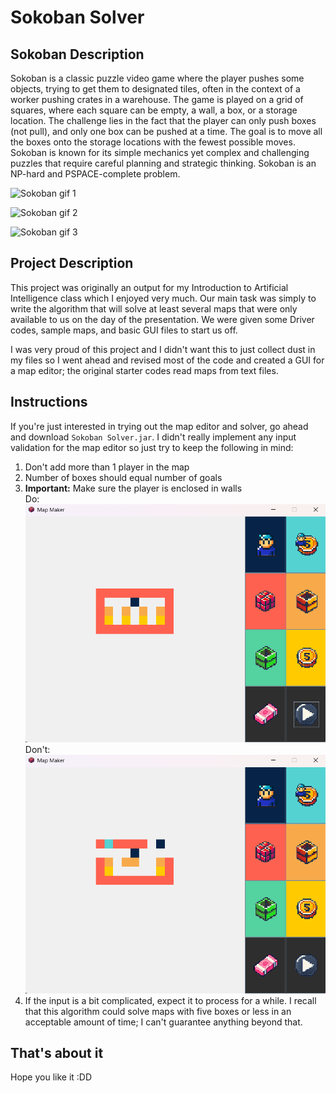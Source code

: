 # Sokoban Solver

## Sokoban Description
Sokoban is a classic puzzle video game where the player pushes some objects, trying to get them to designated tiles, often in the context of a worker pushing crates in a warehouse. The game is played on a grid of squares, where each square can be empty, a wall, a box, or a storage location. The challenge lies in the fact that the player can only push boxes (not pull), and only one box can be pushed at a time. The goal is to move all the boxes onto the storage locations with the fewest possible moves. Sokoban is known for its simple mechanics yet complex and challenging puzzles that require careful planning and strategic thinking. Sokoban is an NP-hard and PSPACE-complete problem.

![Sokoban gif 1](md_assets/sokobanGif1.png)

![Sokoban gif 2](md_assets/sokobanGif2.png)

![Sokoban gif 3](md_assets/sokobanGif3.png)

## Project Description
This project was originally an output for my Introduction to Artificial Intelligence class which I enjoyed very much. Our main task was simply to write the algorithm that will solve at least several maps that were only available to us on the day of the presentation. We were given some Driver codes, sample maps, and basic GUI files to start us off. 

I was very proud of this project and I didn't want this to just collect dust in my files so I went ahead and revised most of the code and created a GUI for a map editor; the original starter codes read maps from text files.

## Instructions
If you're just interested in trying out the map editor and solver, go ahead and download `Sokoban Solver.jar`. I didn't really implement any input validation for the map editor so just try to keep the following in mind:

1. Don't add more than 1 player in the map
2. Number of boxes should equal number of goals
3. **Important:** Make sure the player is enclosed in walls \
Do: \
  ![Map fully enclosed](md_assets/do.png) \
Don't: \
  ![Map not fully enclosed](md_assets/dont.png)
4. If the input is a bit complicated, expect it to process for a while. I recall that this algorithm could solve maps with five boxes or less in an acceptable amount of time; I can't guarantee anything beyond that. 

## That's about it
Hope you like it :DD
